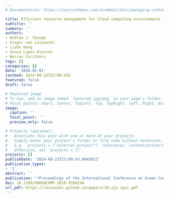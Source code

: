 ```yaml
---
# Documentation: https://sourcethemes.com/academic/docs/managing-content/

title: Efficient resource management for Cloud computing environments
subtitle: ''
summary: ''
authors:
- Andrew J. Younge
- Gregor von Laszewski
- Lizhe Wang
- Sonia Lopez-Alarcon
- Warren Carithers
tags: []
categories: []
date: '2010-01-01'
lastmod: 2024-08-22T23:09:43Z
featured: false
draft: false

# Featured image
# To use, add an image named `featured.jpg/png` to your page's folder.
# Focal points: Smart, Center, TopLeft, Top, TopRight, Left, Right, BottomLeft, Bottom, BottomRight.
image:
  caption: ''
  focal_point: ''
  preview_only: false

# Projects (optional).
#   Associate this post with one or more of your projects.
#   Simply enter your project's folder or file name without extension.
#   E.g. `projects = ["internal-project"]` references `content/project/deep-learning/index.md`.
#   Otherwise, set `projects = []`.
projects: []
publishDate: '2024-08-22T23:09:43.064502Z'
publication_types:
- '1'
abstract: ''
publication: '*Proceedings of the International Conference on Green Computing*'
doi: 10.1109/GREENCOMP.2010.5598294
url_pdf: https://laszewski.github.io/papers/10-ajy-igcc.pdf
---
```

